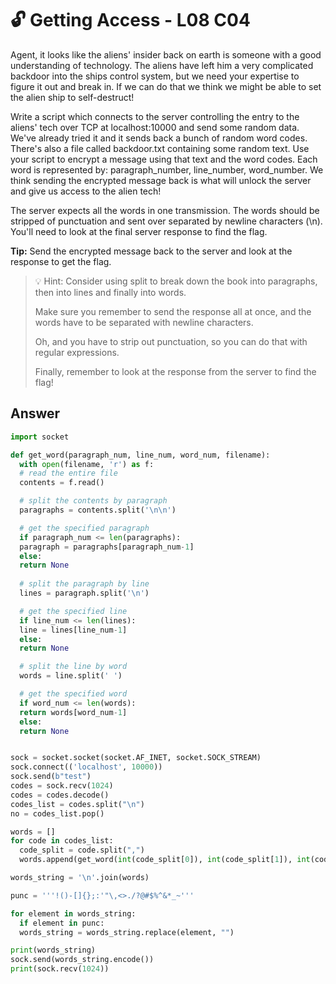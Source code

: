 # 🔓 Getting Access - L08 C04

Agent, it looks like the aliens' insider back on earth is someone with a good understanding of technology. The aliens have left him a very complicated backdoor into the ships control system, but we need your expertise to figure it out and break in. If we can do that we think we might be able to set the alien ship to self-destruct!

Write a script which connects to the server controlling the entry to the aliens' tech over TCP at localhost:10000 and send some random data. We've already tried it and it sends back a bunch of random word codes. There's also a file called backdoor.txt containing some random text. Use your script to encrypt a message using that text and the word codes. Each word is represented by: paragraph_number, line_number, word_number. We think sending the encrypted message back is what will unlock the server and give us access to the alien tech!

The server expects all the words in one transmission. The words should be stripped of punctuation and sent over separated by newline characters (\n). You'll need to look at the final server response to find the flag.

**Tip:** Send the encrypted message back to the server and look at the response to get the flag.

> 💡 Hint: Consider using split to break down the book into paragraphs, then into lines and finally into words.
>
> Make sure you remember to send the response all at once, and the words have to be separated with newline characters.
>
> Oh, and you have to strip out punctuation, so you can do that with regular expressions.
>
> Finally, remember to look at the response from the server to find the flag!

## Answer

```python
import socket

def get_word(paragraph_num, line_num, word_num, filename):
  with open(filename, 'r') as f:
  # read the entire file
  contents = f.read()

  # split the contents by paragraph
  paragraphs = contents.split('\n\n')

  # get the specified paragraph
  if paragraph_num <= len(paragraphs):
  paragraph = paragraphs[paragraph_num-1]
  else:
  return None
  
  # split the paragraph by line
  lines = paragraph.split('\n')

  # get the specified line
  if line_num <= len(lines):
  line = lines[line_num-1]
  else:
  return None

  # split the line by word
  words = line.split(' ')

  # get the specified word
  if word_num <= len(words):
  return words[word_num-1]
  else:
  return None


sock = socket.socket(socket.AF_INET, socket.SOCK_STREAM)
sock.connect(('localhost', 10000))
sock.send(b"test")
codes = sock.recv(1024)
codes = codes.decode()
codes_list = codes.split("\n")
no = codes_list.pop()

words = []
for code in codes_list:
  code_split = code.split(",")
  words.append(get_word(int(code_split[0]), int(code_split[1]), int(code_split[2]), "backdoor.txt"))

words_string = '\n'.join(words)

punc = '''!()-[]{};:'"\,<>./?@#$%^&*_~'''

for element in words_string:
  if element in punc:
  words_string = words_string.replace(element, "")

print(words_string)
sock.send(words_string.encode())
print(sock.recv(1024))
```
